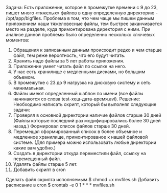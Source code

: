 Задача: Есть приложение, которое в промежутке времени с 9 до 23, пишет много «тяжелых» файлов в одну определенную директорию - /opt/app/bigfiles. Проблема в том, что чем чаще мы пишем данным приложением наши тяжеловесные файлы, тем быстрее заканчивается место на разделе, куда примонтирована директория с ними. При анализе данной проблемы было определенно несколько ключевых моментов:
1. Обращения к записанным данным происходит редко и чем старше файл, тем реже вероятность, что его будут читать.
2. Хранить надо файлы за 5 лет работы приложения.
3. Приложение умеет читать файл по ссылке на него.
4. У нас есть хранилище с медленными дисками, но большим объемом.
5. В промежутке с 23 до 9 нагрузка на дисковую систему и сеть минимальная.
6. Файлы имеют определенный шаблон по имени (все файлы начинаются со слова test-хеш-дата-время.avi).
Решение: Необходимо написать скрипт, который бы выполнял следующие задачи:
1. Проверял в основной директории наличие файлов старше 30 дней (Файлы которые последний раз модифицировались более 30 дней назад.) Формировал список файлов старше 30 дней.
2. Перемещал сформированный список в более объемное и медленное хранилище, примонтированое к нашей файловой системе. (Для примера можно использовать любые директории какие вам удобно.)
3. Создать в директории откуда переместили файл, ссылку на перемещенный файл.
4. Удалять файлы старше 5 лет.
5. Добавить скрипт в cron

Сделать файл скрипта исполняемым
$ chmod +x mvfiles.sh
Добавить расписание в cron
$ crontab -e
0 1 * * * mvfiles.sh
